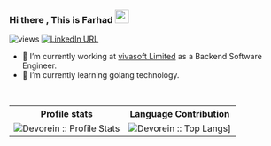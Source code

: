 ### Hi there , This is Farhad <img src="https://media.giphy.com/media/hvRJCLFzcasrR4ia7z/giphy.gif" width="25px">

![views](https://komarev.com/ghpvc/?username=abufarhad&color=brightgreen)
[![LinkedIn URL](https://img.shields.io/static/v1?color=red&label=linkedin&logo=linkedin&logoColor=white&style=for-the-badge&message=Connect)](https://www.linkedin.com/in/abufarhad/)

- 🔭 I’m currently working at [vivasoft Limited](https://www.vivasoftltd.com/) as a Backend Software Engineer.
- 🌱 I’m currently learning golang technology.
<!--
**abufarhad/abufarhad** is a ✨ _special_ ✨ repository because its `README.md` (this file) appears on your GitHub profile.

Here are some ideas to get you started:


- 👯 I’m looking to collaborate on ...
- 🤔 I’m looking for help with ...
- 💬 Ask me about ...
- 📫 How to reach me: ...
- 😄 Pronouns: ...
- ⚡ Fun fact: ...
-->

<br />


<p align="center">
   <table>
      <tr>
       <th>Profile stats  </th>
       <th>Language Contribution</th>
     </tr>
      <tr>
       <td><img alt="Devorein :: Profile Stats" src="https://github-readme-stats.vercel.app/api?username=abufarhad&show_icons=true&theme=dark"> </td>
       <td><img alt="Devorein :: Top Langs]" src="https://github-readme-stats.vercel.app/api/top-langs/?username=abufarhad&langs_count=10&theme=tokyonight&layout=compact&hide=html"> </td>
     </tr>
   </table>
</p>
